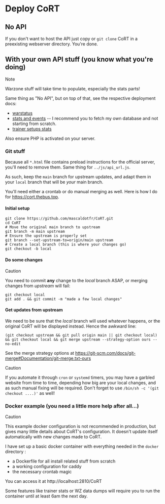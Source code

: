 # Deploy CoRT

## No API

If you don't want to host the API just copy or `git clone` CoRT in a
preexisting webserver directory. You're done.

## With your own API stuff (you know what you're doing)

> [!NOTE]
> Warzone stuff will take time to populate, especially the stats parts!

Same thing as "No API", but on top of that, see the respective deployment
docs:

- [warstatus](../api/bin/warstatus/README.md)
- [stats and events](../api/bin/warstatus/stats/README.md) -- I recommend you to fetch
  my own database and not starting from scratch.
- [trainer setups stats](..api/bin/collect/README.md)

Also ensure PHP is activated on your server.

### Git stuff

Because all `*.html` file contains preload instructions for the official
server, you'll need to remove them. Same thing for `../js/api_url.js`.

As such, keep the `main` branch for upstream updates, and adapt them in your
`local` branch that will be *your* main branch.

You'll need either a crontab or do manual merging as well. Here is how I do for
https://cort.thebus.top.

#### Initial setup

```shell
git clone https://github.com/mascaldotfr/CoRT.git
cd CoRT
# Move the original main branch to upstream
git branch -m main upstream
# Ensure the upstream is properly set
git branch --set-upstream-to=origin/main upstream
# Create a local branch (this is where your changes go)
git checkout -b local
```

#### Do some changes

> [!CAUTION]
> You need to commit **any** change to the _local_ branch ASAP, or merging
> changes from _upstream_ will fail:

```shell
git checkout local
git add . && git commit -m "made a few local changes"
```

#### Get updates from upstream

We need to be sure that the _local_ branch will used whatever happens, or the
original CoRT will be displayed instead. Hence the awkward line:

```shell
(git checkout upstream && git pull origin main || git checkout local) && git checkout local && git merge upstream --strategy-option ours --no-edit
```
See the merge strategy options at https://git-scm.com/docs/git-merge#Documentation/git-merge.txt-ours

> [!CAUTION]
> If you automate it through `cron` or `systemd` timers, you may have a garbled
> website from time to time, depending how big are your local changes, and as
> such manual fixing will be required. Don't forget to use
> `/bin/sh -c '(git checkout ....)'` as well!

### Docker example (you need a little more help after all...)

> [!CAUTION]
> This example docker configuration is not recommended in production, but gives
> many little details about CoRT's configuration. It doesn't update itself
> automatically with new changes made to CoRT.

I have set up a basic docker container with everything needed in the `docker`
directory :

- a Dockerfile for all install related stuff from scratch
- a working configuration for caddy
- the necessary crontab magic

You can access it at http://localhost:2810/CoRT

Some features like trainer stats or WZ data dumps will require you to run the
container until at least 6am the next day.
